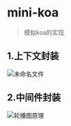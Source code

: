 # mini-koa
> 模拟koa的实现



## 1.上下文封装

![未命名文件](/Users/gyk/Downloads/未命名文件.png)

## 2.中间件封装

![轮播图原理](/Users/gyk/Downloads/轮播图原理.png)
